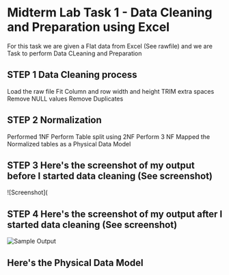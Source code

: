 
# Midterm Lab Task 1 - Data Cleaning and Preparation using Excel
For this task we are given a Flat data from Excel (See rawfile) and we are Task to perform Data CLeaning and Preparation 
## STEP 1 Data Cleaning process
Load the raw file
Fit Column and row width and height
TRIM extra spaces
Remove NULL values
Remove Duplicates
## STEP 2 Normalization 
Performed 1NF
Perform Table split using 2NF
Perform 3 NF
Mapped the Normalized tables as a Physical Data Model
## STEP 3 Here's the screenshot of my output before I started data cleaning (See screenshot)
![Screenshot](

## STEP 4 Here's the screenshot of my output after I started data cleaning (See screenshot)
![Sample Output](images/1.JPG)
## Here's the Physical Data Model

